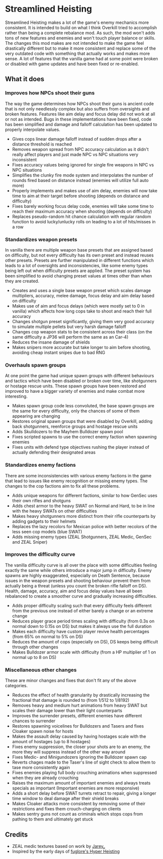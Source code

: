 # Streamlined Heisting

Streamlined Heisting makes a lot of the game's enemy mechanics more consistent. It is intended to build on what I think Overkill tried to accomplish rather than being a complete rebalance mod. As such, the mod won't adds tons of new features and enemies and won't touch player balance or skills. The changes this mod makes are not intended to make the game feel drastically different but to make it more consistent and replace some of the very outdated code with something that actually works and makes more sense. A lot of features that the vanilla game had at some point were broken or disabled with game updates and have been fixed or re-enabled.

## What it does

### Improves how NPCs shoot their guns

The way the game determines how NPCs shoot their guns is ancient code that is not only needlessly complex but also suffers from oversights and broken features. Features like aim delay and focus delay did not work at all or not as intended. Bugs in these implementations have been fixed, code has been simplified and damage and falloff calculation has been updated to properly interpolate values.

- Gives cops linear damage falloff instead of sudden drops after a distance threshold is reached
- Removes weapon spread from NPC accuracy calculation as it didn't really affect players and just made NPC vs NPC situations very inconsistent
- Fixes accuracy values being ignored for single fire weapons in NPC vs NPC situations
- Simplifies the clunky fire mode system and interpolates the number of rounds fired based on distance instead (enemies will utilize full auto more)
- Properly implements and makes use of aim delay, enemies will now take time to aim at their target before shooting (depends on distance and difficulty)
- Fixes barely working focus delay code, enemies will take some time to reach their maximum accuracy when shooting (depends on difficulty)
- Replaces pseudo-random hit chance calculation with regular random function to avoid lucky/unlucky rolls on leading to a lot of hits/misses in a row

### Standardizes weapon presets

In vanilla there are multiple weapon base presets that are assigned based on difficulty, but not every difficulty has its own preset and instead reuses other presets. Presets are further manipulated in different functions which leads to a lot of oversights and inconsistencies, like some enemy types being left out when difficulty presets are applied. The preset system has been simplified to avoid changing preset values at times other than when they are created.

- Creates and uses a single base weapon preset which scales damage multipliers, accuracy, melee damage, focus delay and aim delay based on difficulty
- Makes use of aim and focus delays (which were mostly set to 0 in vanilla) which affects how long cops take to shoot and reach their full accuracy
- Changes shotgun preset significantly, giving them very good accuracy to simulate multiple pellets but very harsh damage falloff
- Changes cop weapon stats to be consistent across their class (on the same difficulty a JP36 will perform the same as an Car-4)
- Reduces the insane damage of shields
- Makes snipers more accurate but take longer to aim before shooting, avoiding cheap instant snipes due to bad RNG

### Overhauls spawn groups

At one point the game had unique spawn groups with different behaviours and tactics which have been disabled or broken over time, like shotgunners or hostage rescue units. These spawn groups have been restored and improved to have a bigger variety of enemies and make combat more interesting.

- Makes spawn group code less convoluted, the base spawn groups are the same for every difficulty, only the chances of some of them appearing are changing
- Restores original spawn groups that were disabled by Overkill, adding back shotgunners, reenforce groups and hostage rescue units
- Adds Skulldozers to the Mayhem Bulldozer spawn pool
- Fixes scripted spawns to use the correct enemy faction when spawning enemies
- Fixes units with defend type objectives rushing the player instead of actually defending their designated areas

### Standardizes enemy factions

There are some inconsistencies with various enemy factions in the game that lead to issues like enemy recognition or missing enemy types. The changes to the cop factions aim to fix all these problems.

- Adds unique weapons for different factions, similar to how GenSec uses their own rifles and shotguns
- Adds chest armor to the heavy SWAT on Normal and Hard, to be in line with the heavy SWATs on other difficulties
- Makes heavy shotgunners more distinct from their rifle counterparts by adding gadgets to their helmets
- Replaces the lazy recolors for Mexican police with better recolors of the less seen cop models (blue SWAT)
- Adds missing enemy types (ZEAL Shotgunners, ZEAL Medic, GenSec and ZEAL Sniper)

### Improves the difficulty curve

The vanilla difficulty curve is all over the place with some difficulties feeling exactly the same while others introduce a major jump in difficulty. Enemy spawns are highly exaggerated, especially on Death Sentence, because issues in the weapon presets and shooting behaviour prevent them from actually being a threat (unless you count the broken rifle falloff on DS). Health, damage, accuracy, aim and focus delay values have all been rebalanced to create a smoother curve and gradually increasing difficulties.

- Adds proper difficulty scaling such that every difficulty feels different from the previous one instead of either barely a change or an extreme change
- Reduces player grace period times scaling with difficulty (from 0.3s on normal down to 0.15s on DS) but makes it always use the full duration
- Makes each difficulty have custom player revive health percentages (from 65% on normal to 5% on DS)
- Reduces the amount of cops (especially on DS), DS keeps being difficult through other changes
- Makes Bulldozer armor scale with difficulty (from a HP multiplier of 1 on normal up to 8 on DS)

### Miscellaneous other changes

These are minor changes and fixes that don't fit any of the above categories.

- Reduces the effect of health granularity by drastically increasing the fractional that damage is rounded to (from 1/512 to 1/8192)
- Removes heavy and medium hurt animations from heavy SWAT but scales their damage lower than their light counterparts
- Improves the surrender presets, different enemies have different chances to surrender
- Restores spawning voicelines for Bulldozers and Tasers and fixes Cloaker spawn noise for hosts
- Makes the assault delay caused by having hostages scale with the amount of hostages (up to 8 hostages)
- Fixes enemy suppression, the closer your shots are to an enemy, the more they will suppress instead of the other way around
- Fixes Medic- and Minigundozers ignoring the Bulldozer spawn cap
- Reverts chages made to the Taser's line of sight check to allow them to tase more consistently again
- Fixes enemies playing full body crouching animations when suppressed when they are already crouching
- Raises the maximum amount of important enemies and always treats specials as important (Important enemies are more responsive)
- Adds a short delay before SWAT turrets retract to repair, giving a longer time window to deal damage after their shield breaks
- Makes Cloaker attacks more consistent by removing some of their restrictions and fixes them crouch-charging on clients
- Makes sentry guns not count as criminals which stops cops from pathing to them and ultimately get stuck

## Credits

- ZEAL medic textures based on work by [Jarey_](https://modworkshop.net/user/1664)
- Inspired by the early days of [fuglore's Hyper Heisting](https://modworkshop.net/mod/24337)
